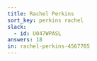 ```yaml
---
title: Rachel Perkins
sort_key: perkins rachel
slack: 
  - id: U047WPASL
answers: 18
in: rachel-perkins-4567785
---
```

